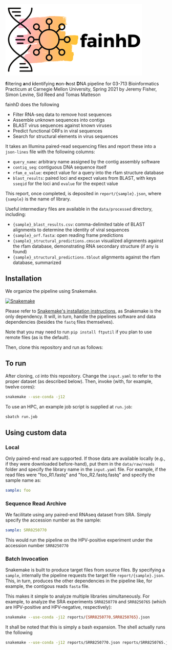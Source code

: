 ![](fainhD.png)

**f**iltering **a**nd **i**dentifying **n**on-**h**ost **D**NA pipeline for 03-713 Bioinformatics Practicum at Carnegie Mellon University, Spring 2021 by Jeremy Fisher, Simon Levine, Sid Reed and Tomas Matteson

fainhD does the following

- Filter RNA-seq data to remove host sequences
- Assemble unknown sequences into contigs
- BLAST virus sequences against known viruses
- Predict functional ORFs in viral sequences
- Search for structural elements in virus sequences

It takes an Illumina paired-read sequencing files and report these into a `json-lines` file with the following columns:

- `query_name`: arbitrary name assigned by the contig assembly software
- `contiq_seq`: contiguous DNA sequence itself
- `rfam_e_value`: expect value for a query into the rfam structure database
- `blast_results`: paired loci and expect values from BLAST, with keys `sseqid` for the loci and `evalue` for the expect value

This report, once completed, is deposited in `report/{sample}.json`, where `{sample}` is the name of library.

Useful intermediary files are available in the `data/processed` directory, including:

- `{sample}_blast_results.csv`: comma-delimited table of BLAST alignments to determine the identity of viral sequences
- `{sample}_orf.fasta`: open reading frame predictions
- `{sample}_structural_predictions.cmscan` visualized alignments against the rfam database, demonstrating RNA secondary structure (if any is found)
- `{sample}_structural_predictions.tblout` alignments against the rfam database, summarized

## Installation

We organize the pipeline using Snakemake.

[![Snakemake](https://img.shields.io/badge/snakemake-≥5.6.0-brightgreen.svg?style=flat)](https://snakemake.readthedocs.io)

Please refer to [Snakemake's installation instructions](https://snakemake.readthedocs.io/en/stable/getting_started/installation.html), as Snakemake is the only dependency. It will, in turn, handle the pipelines software and data dependencies (besides the `fastq` files themselves).

Note that you may need to run ```pip install ftputil``` if you plan to use remote files (as is the default).

Then, clone this repository and run as follows:

## To run
After cloning, `cd` into this repository. Change the `input.yaml` to refer to the proper dataset (as described below). Then, invoke (with, for example, twelve cores):
```bash
snakemake --use-conda -j12 
```

To use an HPC, an example job script is supplied at `run.job`:
```bash
sbatch run.job
```

## Using custom data

### Local

Only paired-end read are supported. If those data are available locally (e.g., if they were downloaded before-hand), put them in the `data/raw/reads` folder and specify the library name in the `input.yaml` file. For example, if the read files were "foo_R1.fastq" and "foo_R2.fastq.fastq" and specify the sample name as:

```yaml
sample: foo
```

### Sequence Read Archive

We facilitate using any paired-end RNAseq dataset from SRA. Simply specify the accession number as the sample:

```yaml
sample: SRR8250770 
```

This would run the pipeline on the HPV-positive experiment under the accession number `SRR8250770`

### Batch Invocation

Snakemake is built to produce target files from source files. By specifying a `sample`, internally the pipeline requests the target file `report/{sample}.json`. This, in turn, produces the other dependencies in the pipeline like, for example, the contigous reads `fasta` file.

This makes it simple to analyze multiple libraries simultaneously. For example, to analyze the SRA experiments `SRR8250770` and `SRR8250765` (which are HPV-positive and HPV-negative, respectively):

```bash
snakemake --use-conda -j12 reports/{SRR8250770,SRR8250765}.json
```

It shall be noted that this is simply a bash expansion. The shell actually runs the following 

```bash
snakemake --use-conda -j12 reports/SRR8250770.json reports/SRR8250765.json
```